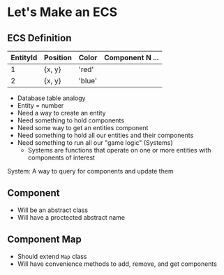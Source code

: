 # Let's Make an ECS

## ECS Definition

| EntityId | Position | Color  | Component N ... |
| -------- | -------- | ------ | --------------- |
| 1        | {x, y}   | 'red'  |
| 2        | {x, y}   | 'blue' |

- Database table analogy
- Entity = number
- Need a way to create an entity
- Need something to hold components
- Need some way to get an entities component
- Need something to hold all our entities and their components
- Need something to run all our "game logic" (Systems)
  - Systems are functions that operate on one or more entities with components of interest

System: A way to query for components and update them

## Component

- Will be an abstract class
- Will have a proctected abstract name

## Component Map

- Should extend `Map` class
- Will have convenience methods to add, remove, and get components
